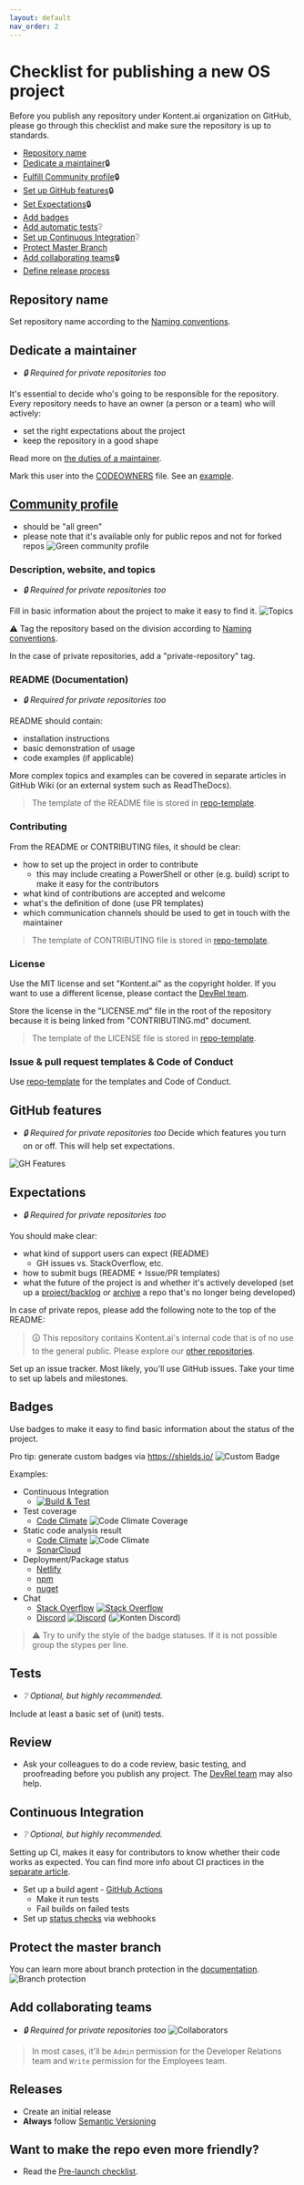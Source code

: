 ```yaml
---
layout: default
nav_order: 2
---
```


# Checklist for publishing a new OS project

Before you publish any repository under Kontent.ai organization on GitHub, please go through this checklist and make sure the repository is up to standards.

* [Repository name](#Repository-name)
* [Dedicate a maintainer](#dedicate-a-maintainer)🔒
* [Fulfill Community profile](#community-profile)🔒
* [Set up GitHub features](#github-features)🔒
* [Set Expectations](#expectations)🔒
* [Add badges](#badges)
* [Add automatic tests](#tests)❔
* [Set up Continuous Integration](#continuous-integration)❔
* [Protect Master Branch](#protect-the-master-branch)
* [Add collaborating teams](#add-collaborating-teams)🔒
* [Define release process](#releases)

## Repository name

Set repository name according to the [Naming conventions](./Naming-conventions.md).

## Dedicate a maintainer
- _🔒 Required for private repositories too_

It's essential to decide who's going to be responsible for the repository. Every repository needs to have an owner (a person or a team) who will actively:
- set the right expectations about the project
- keep the repository in a good shape

Read more on [the duties of a maintainer](./Duties-of-a-Repository-Maintainer.md).

Mark this user into the [CODEOWNERS](https://help.github.com/articles/about-code-owners/) file. See an [example](https://github.com/kontent-ai/delivery-sdk-net/blob/master/.github/CODEOWNERS).

## [Community profile](https://help.github.com/articles/about-community-profiles-for-public-repositories/)
- should be "all green"
- please note that it's available only for public repos and not for forked repos
![Green community profile](https://i.imgur.com/DVRjA41.png)

### Description, website, and topics
- _🔒 Required for private repositories too_

Fill in basic information about the project to make it easy to find it.
![Topics](https://i.imgur.com/4lNqMK6.png)

⚠ Tag the repository based on the division according to [Naming conventions](./Naming-conventions.md#github-repositories).

In the case of private repositories, add a "private-repository" tag.

### README (Documentation)
- _🔒 Required for private repositories too_

README should contain:

- installation instructions
- basic demonstration of usage
- code examples (if applicable)

More complex topics and examples can be covered in separate articles in GitHub Wiki (or an external system such as ReadTheDocs).

> The template of the README file is stored in [repo-template](https://github.com/kontent-ai/repo-template).

### Contributing
From the README or CONTRIBUTING files, it should be clear:

- how to set up the project in order to contribute
  - this may include creating a PowerShell or other (e.g. build) script to make it easy for the contributors
- what kind of contributions are accepted and welcome
- what's the definition of done (use PR templates)
- which communication channels should be used to get in touch with the maintainer

> The template of CONTRIBUTING file is stored in [repo-template](https://github.com/kontent-ai/repo-template).

### License

Use the MIT license and set "Kontent.ai" as the copyright holder. If you want to use a different license, please contact the [DevRel team](mailto:devrel@kontent.ai).

Store the license in the "LICENSE.md" file in the root of the repository because it is being linked from "CONTRIBUTING.md" document.

> The template of the LICENSE file is stored in [repo-template](https://github.com/kontent-ai/repo-template).

### Issue & pull request templates & Code of Conduct

Use [repo-template](https://github.com/kontent-ai/repo-template) for the templates and Code of Conduct.

## GitHub features
- _🔒 Required for private repositories too_
Decide which features you turn on or off. This will help set expectations.

![GH Features](https://i.imgur.com/i6PICQv.png)

## Expectations
- _🔒 Required for private repositories too_

You should make clear:
- what kind of support users can expect (README)
  - GH issues vs. StackOverflow, etc.
- how to submit bugs (README + Issue/PR templates)
- what the future of the project is and whether it's actively developed (set up a [project/backlog](https://github.com/kontent-ai/delivery-sdk-net/projects) or [archive](https://help.github.com/articles/archiving-a-github-repository/) a repo that's no longer being developed)

In case of private repos, please add the following note to the top of the README:
> 🛈 This repository contains Kontent.ai's internal code that is of no use to the general public. Please explore our [other repositories](https://github.com/kontent-ai).

Set up an issue tracker. Most likely, you'll use GitHub issues. Take your time to set up labels and milestones.

## Badges

Use badges to make it easy to find basic information about the status of the project.

Pro tip: generate custom badges via https://shields.io/ ![Custom Badge](https://img.shields.io/badge/hellow-world-yellowgreen.svg?style=popout&logo=github)

Examples:
* Continuous Integration
    * [![Build & Test](https://github.com/Kentico/kontent-delivery-sdk-net/actions/workflows/integrate.yml/badge.svg)](https://github.com/Kentico/kontent-delivery-sdk-net/actions/workflows/integrate.yml)
* Test coverage
    * [Code Climate](https://codeclimate.com/github/codeclimate/codeclimate/badges) ![Code Climate Coverage](https://api.codeclimate.com/v1/badges/a99a88d28ad37a79dbf6/test_coverage)
* Static code analysis result
    * [Code Climate](https://codeclimate.com/github/codeclimate/codeclimate/badges) ![Code Climate](https://api.codeclimate.com/v1/badges/a99a88d28ad37a79dbf6/maintainability)
    * [SonarCloud](https://sonarcloud.io/documentation/user-guide/project-page/)
* Deployment/Package status
    * [Netlify](https://www.netlify.com/blog/2019/01/29/sharing-the-love-with-netlify-deployment-badges/)
    * [npm](https://docs.npmjs.com/)
    * [nuget](https://docs.microsoft.com/en-us/nuget/)
* Chat
    * [Stack Overflow](https://stackoverflow.com/) [![Stack Overflow](https://img.shields.io/badge/Stack%20Overflow-ASK%20NOW-FE7A16.svg?logo=stackoverflow&logoColor=white)](https://stackoverflow.com/tags/kontent-ai)
    * [Discord](https://discord.gg/SKCxwPtevJ) [![Discord](https://img.shields.io/discord/821885171984891914?label=Discord&logo=Discord&logoColor=white)](https://discord.gg/SKCxwPtevJ) (![Konten Discord](https://img.shields.io/discord/821885171984891914?color=%237289DA&label=Kontent%20Discord&logo=discord))

> ⚠ Try to unify the style of the badge statuses. If it is not possible group the stypes per line.

## Tests
- _❔ Optional, but highly recommended._

Include at least a basic set of (unit) tests.

## Review
- Ask your colleagues to do a code review, basic testing, and proofreading before you publish any project. The [DevRel team](mailto:devrel@kontent.ai) may also help.

## Continuous Integration
- _❔ Optional, but highly recommended._

Setting up CI, makes it easy for contributors to know whether their code works as expected. You can find more info about CI practices in the [separate article](./CI-and-Automation-Guidelines.md).

- Set up a build agent - [GitHub Actions](https://docs.github.com/en/actions)
  - Make it run tests
  - Fail builds on failed tests
- Set up [status checks](https://docs.github.com/en/github/administering-a-repository/about-protected-branches#require-status-checks-before-merging) via webhooks

## Protect the master branch
You can learn more about branch protection in the [documentation](https://docs.github.com/en/github/administering-a-repository/managing-a-branch-protection-rule#about-branch-protection-rules).
![Branch protection](https://i.imgur.com/B4LVfUu.png)

## Add collaborating teams
- _🔒 Required for private repositories too_
![Collaborators](https://i.imgur.com/0qkbWe1.png)
>In most cases, it'll be `Admin` permission for the Developer Relations team and `Write` permission for the Employees team.

## Releases
- Create an initial release
- **Always** follow [Semantic Versioning](http://semver.org/)

## Want to make the repo even more friendly?
- Read the [Pre-launch checklist](https://opensource.guide/starting-a-project/#your-pre-launch-checklist).


